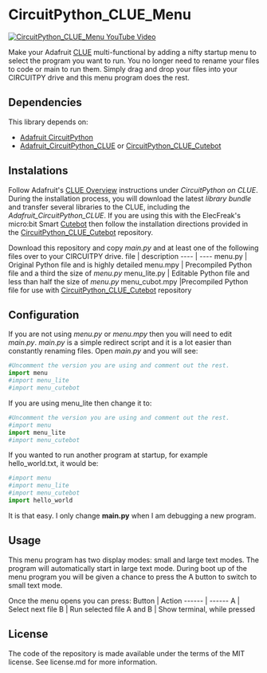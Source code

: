 
# CircuitPython_CLUE_Menu
[![CircuitPython_CLUE_Menu YouTube Video](https://github.com/jisforjt/CircuitPython_CLUE_Menu/blob/master/docs/images/youtubestill.png)](https://youtu.be/ZTE-hqM6GPo)

Make your Adafruit [CLUE](https://www.adafruit.com/product/4500) multi-functional by adding a nifty startup menu to select the program you want to run. You no longer need to rename your files to code or main to run them. Simply drag and drop your files into your CIRCUITPY drive and this menu program does the rest.

## Dependencies
This library depends on:
* [Adafruit CircuitPython](https://github.com/adafruit/circuitpython)
* [Adafruit_CircuitPython_CLUE](https://github.com/adafruit/Adafruit_CircuitPython_CLUE) or [CircuitPython_CLUE_Cutebot](https://github.com/jisforjt/CircuitPython_CLUE_Cutebot)

## Instalations
Follow Adafruit's [CLUE Overview](https://learn.adafruit.com/adafruit-clue) instructions under _CircuitPython on CLUE_. During the installation process, you will download the latest _library bundle_ and transfer several libraries to the CLUE, including the _Adafruit_CircuitPython_CLUE_. If you are using this with the ElecFreak's micro:bit Smart [Cutebot](https://www.elecfreaks.com/micro-bit-smart-cutebot.html) then follow the installation directions provided in the [CircuitPython_CLUE_Cutebot](https://github.com/jisforjt/CircuitPython_CLUE_Cutebot) repository.

Download this repository and copy _main.py_ and at least one of the following files over to your CIRCUITPY drive.
file | description
---- | ----
menu.py | Original Python file and is highly detailed
menu.mpy | Precompiled Python file and a third the size of _menu.py_
menu_lite.py | Editable Python file and less than half the size of _menu.py_
menu_cubot.mpy |Precompiled Python file for use with [CircuitPython_CLUE_Cutebot](https://github.com/jisforjt/CircuitPython_CLUE_Cutebot) repository

## Configuration
If you are not using _menu.py_ or _menu.mpy_ then you will need to edit _main.py_. _main.py_ is a simple redirect script and it is a lot easier than constantly renaming files. Open _main.py_ and you will see:
```python
#Uncomment the version you are using and comment out the rest.
import menu
#import menu_lite
#import menu_cutebot
```
If you are using menu_lite then change it to:
```python
#Uncomment the version you are using and comment out the rest.
#import menu
import menu_lite
#import menu_cutebot
```
If you wanted to run another program at startup, for example hello_world.txt, it would be:
```python
#import menu
#import menu_lite
#import menu_cutebot
import hello_world
```
It is that easy. I only change __main.py__ when I am debugging a new program.

## Usage
This menu program has two display modes: small and large text modes. The program will automatically start in large text mode. During boot up of the menu program you will be given a chance to press the A button to switch to small text mode.

Once the menu opens you can press:
Button | Action
------ | ------
A | Select next file
B | Run selected file
A and B | Show terminal, while pressed

## License
The code of the repository is made available under the terms of the MIT license. See license.md for more information.
